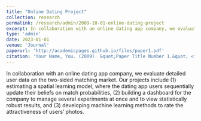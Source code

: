 ```yaml
---
title: "Online Dating Project"
collection: research
permalink: /research/admin/2009-10-01-online-dating-project
excerpt: In collaboration with an online dating app company, we evaluate detailed user data on the two-sided matching market. Our projects include (1) estimating a spatial learning model, where the dating app users sequentially update their beliefs on match probabilities, (2) building a dashboard for the company to manage several experiments at once and to view statistically robust results, and (3) developing machine learning methods to rate the attractiveness of users’ photos.
type: 'admin'
date: 2023-01-01
venue: 'Journal'
paperurl: 'http://academicpages.github.io/files/paper1.pdf'
citation: 'Your Name, You. (2009). &quot;Paper Title Number 1.&quot; <i>Journal 1</i>. 1(1).'
---
```

In collaboration with an online dating app company, we evaluate detailed user data on the two-sided matching market. Our projects include (1) estimating a spatial learning model, where the dating app users sequentially update their beliefs on match probabilities, (2) building a dashboard for the company to manage several experiments at once and to view statistically robust results, and (3) developing machine learning methods to rate the attractiveness of users’ photos.